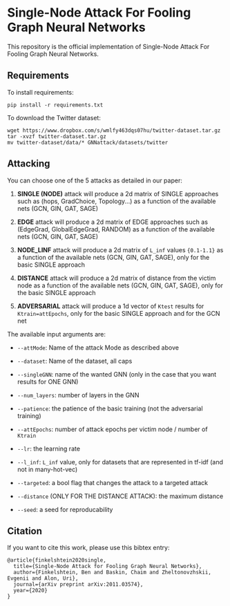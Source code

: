 # Single-Node Attack For Fooling Graph Neural Networks

This repository is the official implementation of Single-Node Attack For Fooling Graph Neural Networks. 

## Requirements

To install requirements:

```setup
pip install -r requirements.txt
```

To download the Twitter dataset:

```twitter 
wget https://www.dropbox.com/s/wmlfy463dqs07hu/twitter-dataset.tar.gz
tar -xvzf twitter-dataset.tar.gz
mv twitter-dataset/data/* GNNattack/datasets/twitter
```

## Attacking

You can choose one of the 5 attacks as detailed in our paper:

1. **SINGLE (NODE)**
attack will produce a 2d matrix of SINGLE approaches such as (hops, GradChoice, Topology...) as a function of the available nets (GCN, GIN, GAT, SAGE)

2. **EDGE**
attack will produce a 2d matrix of EDGE approaches such as (EdgeGrad, GlobalEdgeGrad, RANDOM) as a function of the available nets (GCN, GIN, GAT, SAGE)

3. **NODE_LINF**
attack will produce a 2d matrix of `L_inf` values `{0.1-1.1}` as a function of the available nets (GCN, GIN, GAT, SAGE), only for the basic SINGLE approach

4. **DISTANCE**
attack will produce a 2d matrix of distance from the victim node as a function of the available nets (GCN, GIN, GAT, SAGE), only for the basic SINGLE approach

5. **ADVERSARIAL**
attack will produce a 1d vector of `Ktest` results for `Ktrain=attEpochs`, only for the basic SINGLE approach and for the GCN net


The available input arguments are:

* `--attMode`: Name of the attack Mode as described above

* `--dataset`: Name of the dataset, all caps

* `--singleGNN`: name of the wanted GNN (only in the case that you want results for ONE GNN)

* `--num_layers`: number of layers in the GNN

* `--patience`: the patience of the basic training (not the adversarial training)

* `--attEpochs`: number of attack epochs per victim node / number of `Ktrain`

* `--lr`: the learning rate

* `--l_inf`: `L_inf` value, only for datasets that are represented in tf-idf (and not in many-hot-vec)

* `--targeted`: a bool flag that changes the attack to a targeted attack

* `--distance` (ONLY FOR THE DISTANCE ATTACK): the maximum distance

* `--seed`: a seed for reproducability

## Citation
If you want to cite this work, please use this bibtex entry:
```
@article{finkelshtein2020single,
  title={Single-Node Attack for Fooling Graph Neural Networks},
  author={Finkelshtein, Ben and Baskin, Chaim and Zheltonovzhskii, Evgenii and Alon, Uri},
  journal={arXiv preprint arXiv:2011.03574},
  year={2020}
}
```

